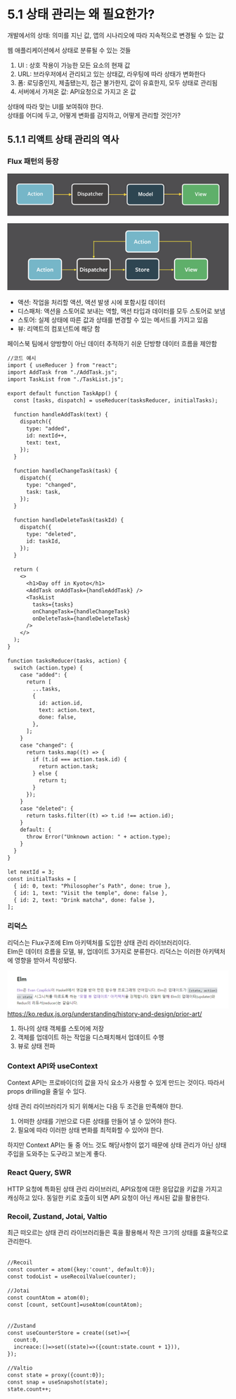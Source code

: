 # 5.1 상태 관리는 왜 필요한가?

개발에서의 상태: 의미를 지닌 값, 앱의 시나리오에 따라 지속적으로 변경될 수 있는 값

웹 애플리케이션에서 상태로 분류될 수 있는 것들

1. UI : 상호 작용이 가능한 모든 요소의 현재 값
2. URL: 브라우저에서 관리되고 있는 상태값, 라우팅에 따라 상태가 변화한다
3. 폼: 로딩중인지, 제출됐는지, 접근 불가한지, 값이 유효한지, 모두 상태로 관리됨
4. 서버에서 가져온 값: API요청으로 가지고 온 값

상태에 따라 맞는 UI를 보여줘야 한다.  
상태를 어디에 두고, 어떻게 변화를 감지하고, 어떻게 관리할 것인가?

## 5.1.1 리액트 상태 관리의 역사

### Flux 패턴의 등장

![Flux 기본 데이터 흐름](image.png)

![alt text](image-2.png)

- 액션: 작업을 처리할 액션, 액션 발생 시에 포함시킬 데이터
- 디스패처: 액션을 스토어로 보내는 역할, 액션 타입과 데이터를 모두 스토어로 보냄
- 스토어: 실제 상태에 따른 값과 상태를 변경할 수 있는 메서드를 가지고 있음
- 뷰: 리액트의 컴포넌트에 해당 함

페이스북 팀에서 양방향이 아닌 데이터 추적하기 쉬운 단방향 데이터 흐름을 제안함

```tsx
//코드 예시
import { useReducer } from "react";
import AddTask from "./AddTask.js";
import TaskList from "./TaskList.js";

export default function TaskApp() {
  const [tasks, dispatch] = useReducer(tasksReducer, initialTasks);

  function handleAddTask(text) {
    dispatch({
      type: "added",
      id: nextId++,
      text: text,
    });
  }

  function handleChangeTask(task) {
    dispatch({
      type: "changed",
      task: task,
    });
  }

  function handleDeleteTask(taskId) {
    dispatch({
      type: "deleted",
      id: taskId,
    });
  }

  return (
    <>
      <h1>Day off in Kyoto</h1>
      <AddTask onAddTask={handleAddTask} />
      <TaskList
        tasks={tasks}
        onChangeTask={handleChangeTask}
        onDeleteTask={handleDeleteTask}
      />
    </>
  );
}

function tasksReducer(tasks, action) {
  switch (action.type) {
    case "added": {
      return [
        ...tasks,
        {
          id: action.id,
          text: action.text,
          done: false,
        },
      ];
    }
    case "changed": {
      return tasks.map((t) => {
        if (t.id === action.task.id) {
          return action.task;
        } else {
          return t;
        }
      });
    }
    case "deleted": {
      return tasks.filter((t) => t.id !== action.id);
    }
    default: {
      throw Error("Unknown action: " + action.type);
    }
  }
}

let nextId = 3;
const initialTasks = [
  { id: 0, text: "Philosopher’s Path", done: true },
  { id: 1, text: "Visit the temple", done: false },
  { id: 2, text: "Drink matcha", done: false },
];
```

### 리덕스

리덕스는 Flux구조에 Elm 아키텍처를 도입한 상태 관리 라이브러리이다.  
Elm은 데이터 흐름을 모델, 뷰, 업데이트 3가지로 분류한다.
리덕스는 이러한 아키텍처에 영향을 받아서 작성됐다.

![alt text](image-1.png)
https://ko.redux.js.org/understanding/history-and-design/prior-art/

1. 하나의 상태 객체를 스토어에 저장
2. 객체를 업데이트 하는 작업을 디스패치해서 업데이트 수행
3. 뷰로 상태 전파

### Context API와 useContext

Context API는 프로바이더의 값을 자식 요소가 사용할 수 있게 만드는 것이다.
따라서 props drilling을 줄일 수 있다.

상태 관리 라이브러리가 되기 위해서는 다음 두 조건을 만족해야 한다.

1. 어떠한 상태를 기반으로 다른 상태를 만들어 낼 수 있어야 한다.
2. 필요에 따라 이러한 상태 변화를 최적화할 수 있어야 한다.

하지만 Context API는 둘 중 어느 것도 해당사항이 없기 때문에
상태 관리가 아닌 상태 주입을 도와주는 도구라고 보는게 좋다.

### React Query, SWR

HTTP 요청에 특화된 상태 관리 라이브러리,
API요청에 대한 응답값을 키값을 가지고 캐싱하고 있다.
동일한 키로 호출이 되면 API 요청이 아닌 캐시된 값을 활용한다.

### Recoil, Zustand, Jotai, Valtio

최근 떠오르는 상태 관리 라이브러리들은 훅을 활용해서 작은 크기의 상태를 효율적으로 관리한다.

```tsx

//Recoil
const counter = atom({key:'count', default:0});
const todoList = useRecoilValue(counter);

//Jotai
const countAtom = atom(0);
const [count, setCount]=useAtom(countAtom);


//Zustand
const useCounterStore = create((set)=>{
  count:0,
  increace:()=>set((state)=>({count:state.count + 1})),
});

//Valtio
const state = proxy({count:0});
const snap = useSnapshot(state);
state.count++;

```
